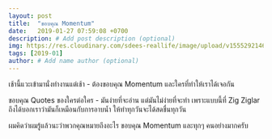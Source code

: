 ```yaml
---
layout: post
title:  "ขอบคุณ Momentum"
date:   2019-01-27 07:59:08 +0700
description: # Add post description (optional)
img: https://res.cloudinary.com/sdees-reallife/image/upload/v1555292146/Screenshot_from_2019-01-27_07-50-30.png # Add image post (optional)
tags: [2019-01]
author: # Add name author (optional)
---
```

เช้านี้แวะเข้ามานั่งทำงานแต่เช้า - ต้องขอบคุณ  Momentum และใครที่ทำให้เราได้เจอกัน

ขอบคุณ Quotes ของใครต่อใคร - มันง่ายที่จะอ่าน แต่มันไม่ง่ายที่จะทำ เพราะแบบนี้ที่ Zig Ziglar ถึงได้บอกเราว่ามันก็เหมือนกับการอาบน้ำ ให้ทำทุกวันจะได้สดชื่นทุกวัน

ผมคิดว่าผมรู้แล้วนะว่าพวกคุณหมายถึงอะไร ขอบคุณ Momentum และทุกๆ คนอย่างมากครับ
